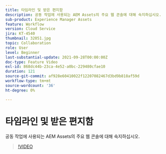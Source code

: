 ```yaml
---
title: 타임라인 및 받은 편지함
description: 공동 작업에 사용되는 AEM Assets의 주요 웹 콘솔에 대해 숙지하십시오.
sub-product: Experience Manager Assets
feature: Workflow
version: Cloud Service
jira: KT-4540
thumbnail: 32051.jpg
topic: Collaboration
role: User
level: Beginner
last-substantial-update: 2021-09-28T00:00:00Z
doc-type: Feature Video
exl-id: 868dc44b-23ca-4e52-a0bc-229480cfae10
duration: 121
source-git-commit: af928e60410022f12207082467d3bd9b818af59d
workflow-type: tm+mt
source-wordcount: '36'
ht-degree: 0%

---
```


# 타임라인 및 받은 편지함

공동 작업에 사용되는 AEM Assets의 주요 웹 콘솔에 대해 숙지하십시오.

>[!VIDEO](https://video.tv.adobe.com/v/32051?quality=12&learn=on)
